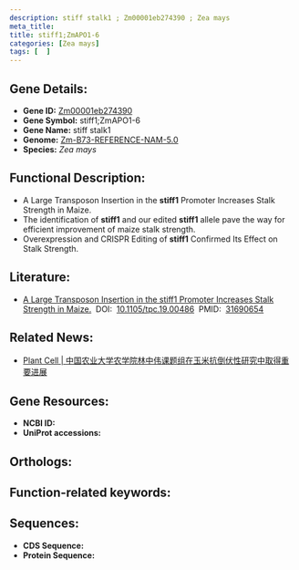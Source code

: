 ```yaml
---
description: stiff stalk1 ; Zm00001eb274390 ; Zea mays
meta_title:
title: stiff1;ZmAPO1-6
categories: [Zea mays]
tags: [  ]
---
```


## Gene Details:
- **Gene ID:**	[Zm00001eb274390]()
- **Gene Symbol:** stiff1;ZmAPO1-6
- **Gene Name:** stiff stalk1
- **Genome:** [Zm-B73-REFERENCE-NAM-5.0]()
- **Species:** *Zea mays*

## Functional Description:
   - A Large Transposon Insertion in the **stiff1** Promoter Increases Stalk Strength in Maize.
   - The identification of **stiff1** and our edited **stiff1** allele pave the way for efficient improvement of maize stalk strength.
   - Overexpression and CRISPR Editing of **stiff1** Confirmed Its Effect on Stalk Strength.

## Literature:
   - [A Large Transposon Insertion in the stiff1 Promoter Increases Stalk Strength in Maize.]( https://academic.oup.com/plcell/article/32/1/152/6099189?login=true)&nbsp;&nbsp;DOI:&nbsp;&nbsp;[10.1105/tpc.19.00486](https://academic.oup.com/plcell/article/32/1/152/6099189?login=true)&nbsp;&nbsp;PMID:&nbsp;&nbsp;[31690654](https://pubmed.ncbi.nlm.nih.gov/31690654/)

## Related News:
   - [Plant Cell | 中国农业大学农学院林中伟课题组在玉米抗倒伏性研究中取得重要进展](https://mp.weixin.qq.com/s?__biz=MzU3ODY3MDM0NA==&mid=2247492875&idx=1&sn=4e02118c04acf364d0467248017c90b8&chksm=fd737f6cca04f67a7330efa0fa209e8734379c373c554edea28d7142e0e1625b1d4446765f88&scene=27#wechat_redirect)

## Gene Resources:
- **NCBI ID:** [](https://www.ncbi.nlm.nih.gov/gene/?term=)
- **UniProt accessions:** [](https://www.uniprot.org/uniprotkb//entry)

## Orthologs:

## Function-related keywords:


## Sequences:
- **CDS Sequence:**
- **Protein Sequence:**
